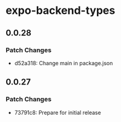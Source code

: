 # expo-backend-types

## 0.0.28

### Patch Changes

- d52a318: Change main in package.json

## 0.0.27

### Patch Changes

- 73791c8: Prepare for initial release
